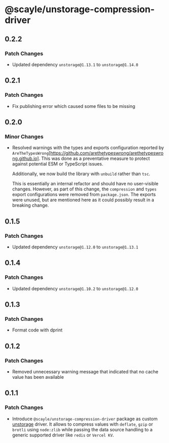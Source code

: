 # @scayle/unstorage-compression-driver

## 0.2.2

### Patch Changes

- Updated dependency `unstorage@1.13.1` to `unstorage@1.14.0`

## 0.2.1

### Patch Changes

- Fix publishing error which caused some files to be missing

## 0.2.0

### Minor Changes

- Resolved warnings with the types and exports configuration reported by `AreTheTypesWrong`[https://github.com/arethetypeswrong/arethetypeswrong.github.io]. This was done as a preventative measure to protect against potential ESM or TypeScript issues.

  Additionally, we now build the library with `unbuild` rather than `tsc`.

  This is essentially an internal refactor and should have no user-visible changes. However, as part of this change, the `compression` and `types` export configurations were removed from `package.json`. The exports were unused, but are mentioned here as it could possibly result in a breaking change.

## 0.1.5

### Patch Changes

- Updated dependency `unstorage@1.12.0` to `unstorage@1.13.1`

## 0.1.4

### Patch Changes

- Updated dependency `unstorage@1.10.2` to `unstorage@1.12.0`

## 0.1.3

### Patch Changes

- Format code with dprint

## 0.1.2

### Patch Changes

- Removed unnecessary warning message that indicated that no cache value has been available

## 0.1.1

### Patch Changes

- Introduce `@scayle/unstorage-compression-driver` package as custom [unstorage](https://unstorage.unjs.io/) driver. It allows to compress values with `deflate`, `gzip` or `brotli` using `node:zlib` while passing the data source handling to a generic supported driver like `redis` or `Vercel KV`.
